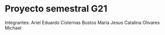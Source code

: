# Proyecto semestral G21
Integrantes:
Ariel Eduardo Cisternas Bustos
Maria Jesus Catalina Olivares Michael
